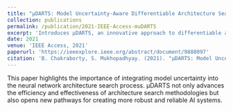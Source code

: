 ```yaml
---
title: "μDARTS: Model Uncertainty-Aware Differentiable Architecture Search"
collection: publications
permalink: /publication/2021-IEEE-Access-muDARTS
excerpt: 'Introduces μDARTS, an innovative approach to differentiable architecture search that incorporates model uncertainty, offering improved robustness and performance in neural network design.'
date: 2021
venue: 'IEEE Access, 2021'
paperurl: 'https://ieeexplore.ieee.org/abstract/document/9888097'
citation: 'B. Chakraborty, S. Mukhopadhyay. (2021). "μDARTS: Model Uncertainty-Aware Differentiable Architecture Search." <i>IEEE Access, 2021</i>.'
---
```


This paper highlights the importance of integrating model uncertainty into the neural network architecture search process. μDARTS not only advances the efficiency and effectiveness of architecture search methodologies but also opens new pathways for creating more robust and reliable AI systems.
